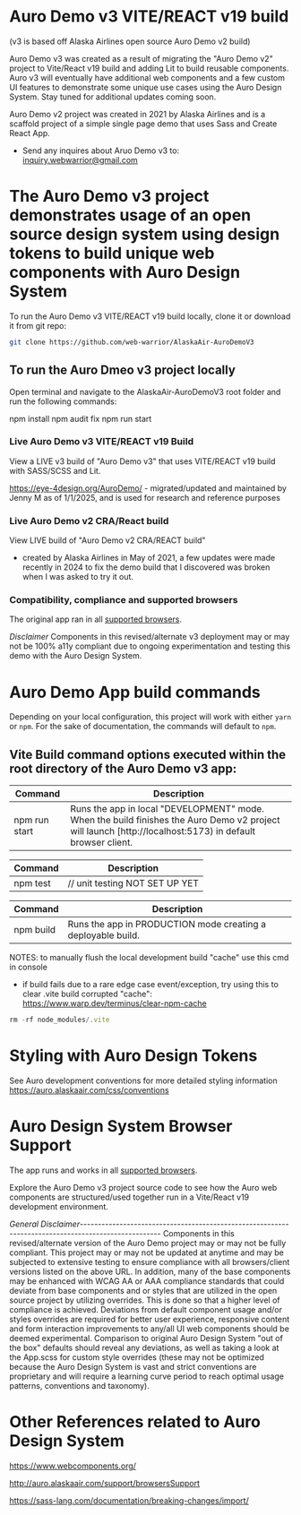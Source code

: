 # Auro Demo v3 VITE/REACT v19 build

(v3 is based off Alaska Airlines open source Auro Demo v2 build)

Auro Demo v3 was created as a result of migrating the "Auro Demo v2" project to Vite/React v19 build and adding Lit to build reusable components. Auro v3 will eventually have additional web components and a few custom UI features to demonstrate some unique use cases using the Auro Design System. Stay tuned for additional updates coming soon.

Auro Demo v2 project was created in 2021 by Alaska Airlines and is a scaffold project of a simple single page demo that uses Sass and Create React App.

* Send any inquires about Aruo Demo v3 to: inquiry.webwarrior@gmail.com



# The Auro Demo v3 project demonstrates usage of an open source design system using design tokens to build unique web components with Auro Design System

To run the Auro Demo v3 VITE/REACT v19 build locally, clone it or download it from git repo:

```bash
git clone https://github.com/web-warrior/AlaskaAir-AuroDemoV3
```


## To run the Auro Dmeo v3 project locally
Open terminal and navigate to the AlaskaAir-AuroDemoV3 root folder and run the following commands:

npm install
npm audit fix
npm run start



### Live Auro Demo v3 VITE/REACT v19 Build

View a LIVE v3 build of "Auro Demo v3" that uses VITE/REACT v19 build with SASS/SCSS and Lit.

https://eye-4design.org/AuroDemo/ - migrated/updated and maintained by Jenny M as of 1/1/2025, and is used for research and reference purposes




### Live Auro Demo v2 CRA/React build

View LIVE build of "Auro Demo v2 CRA/REACT build"

 - created by Alaska Airlines in May of 2021, a few updates were made recently in 2024 to fix the demo build that I discovered was broken when I was asked to try it out.




### Compatibility, compliance and supported browsers

The original app ran in all [supported browsers](http://auro.alaskaair.com/support/browsersSupport).

*Disclaimer* Components in this revised/alternate v3 deployment may or may not be 100% a11y compliant due to ongoing experimentation and testing this demo with the Auro Design System.







# Auro Demo App build commands

Depending on your local configuration, this project will work with either `yarn` or `npm`.
For the sake of documentation, the commands will default to `npm`.

## Vite Build command options executed within the root directory of the Auro Demo v3 app:

| Command | Description
|---|---
| npm run start | Runs the app in local "DEVELOPMENT" mode. When the build finishes the Auro Demo v2 project will launch [http://localhost:5173) in default browser client.




| Command | Description
|---|---
| npm test  | // unit testing NOT SET UP YET




| Command | Description
|---|---
| npm build | Runs the app in PRODUCTION mode creating a deployable build.


NOTES: to manually flush the local development build "cache" use this cmd in console
* if build fails due to a rare edge case event/exception, try using this to clear .vite build corrupted "cache":
https://www.warp.dev/terminus/clear-npm-cache

```js
rm -rf node_modules/.vite
```




# Styling with Auro Design Tokens

See Auro development conventions for more detailed styling information https://auro.alaskaair.com/css/conventions





# Auro Design System Browser Support

The app runs and works in all [supported browsers](http://auro.alaskaair.com/support/browsersSupport).

Explore the Auro Demo v3 project source code to see how the Auro web components are structured/used together run in a Vite/React v19 development environment.

*General Disclaimer*----------------------------------------------------------------------------------------------------
Components in this revised/alternate version of the Auro Demo project may or may not be fully compliant.
This project may or may not be updated at anytime and may be subjected to extensive testing to ensure compliance with all browsers/client versions listed on the above URL. In addition, many of the base components may be enhanced with WCAG AA or AAA compliance standards that could deviate from base components and or styles that are utilized in the open source project by utilizing overrides. This is done so that a higher level of compliance is achieved. Deviations from default component usage and/or styles overrides are required for better user experience, responsive content and form interaction improvements to any/all UI web components should be deemed experimental. Comparison to original Auro Design System "out of the box" defaults should reveal any deviations, as well as taking a look at the App.scss for custom style overrides (these may not be optimized because the Auro Design System is vast and strict conventions are proprietary and will require a learning curve period to reach optimal usage patterns, conventions and taxonomy).





# Other References related to Auro Design System

https://www.webcomponents.org/

http://auro.alaskaair.com/support/browsersSupport

https://sass-lang.com/documentation/breaking-changes/import/

